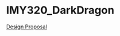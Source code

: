 # IMY320_DarkDragon

[Design Proposal](https://drive.google.com/file/d/1DrKlDPOJrqFtId-H4uNAE1XMONTwNm0Y/view?usp=sharing)
